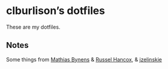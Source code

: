# clburlison’s dotfiles

These are my dotfiles.

## Notes

Some things from [Mathias Bynens](https://github.com/mathiasbynens/dotfiles) & [Russel Hancox](https://github.com/russellhancox/dotfiles), & [jzelinskie](https://github.com/jzelinskie/dotfiles/blob/b2d33f8c601d1b7d9cce1df3319561e182251a26/zshrc#L12-L30)